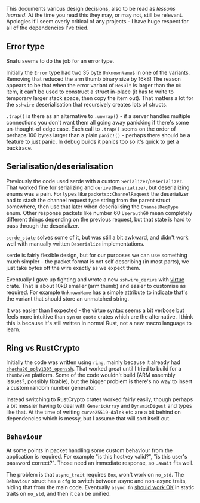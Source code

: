 This documents various design decisions, also to be read as _lessons learned_.
At the time you read this they may, or may not, still be relevant.
Apologies if I seem overly critical of any projects - I have huge respect for
all of the dependencies I've tried.

## Error type

Snafu seems to do the job for an error type.

Initially the `Error` type had two 35 byte `UnknownName`s in one of the variants.
Removing that reduced the arm thumb binary size by 16kB! The reason appears to be that
when the error variant of `Result` is larger than the `Ok` item, it can't be used
to construct a struct in-place (it has to write to temporary larger stack space,
then copy the item out). That matters a lot for the `sshwire` deserialisation
that recursively creates lots of structs.

`.trap()` is there as an alternative to `.unwrap()` - if a server handles multiple connections
you don't want them all going away panicking if there's some un-thought-of edge case.
Each call to `.trap()` seems on the order of perhaps 100 bytes larger than a plain `panic!()` -
perhaps there should be a feature to just panic. In debug builds it panics too so it's quick
to get a backtrace.

## Serialisation/deserialisation

Previously the code used serde with a custom `Serializer`/`Deserializer`. That worked
fine for serializing and `derive(Deserialize)`, but deserializing enums was a pain.
For types like `packets::ChannelRequest`
the deserializer had to stash the channel request type string from the parent struct somewhere,
then use that later when deserialising the `ChannelReqType` enum. Other response packets like number 60 `Userauth60`
mean completely different things depending on the previous request, but that state is hard to pass through
the deserializer.

[`serde_state`](https://docs.rs/serde_state/latest/serde_state/) solves some of it, but was still a bit awkward,
and didn't work well with manually written `Deserialize` implementations.

serde is fairly flexible design,
but for our purposes we can use something much simpler - the packet format is not self describing
(in most parts), we just take bytes off the wire exactly as we expect them.

Eventually I gave up fighting and wrote a new `sshwire_derive` with
[virtue](https://github.com/bincode-org/virtue) crate. That is about 10kB smaller
(arm thumb) and easier to customise as required. For example `UnknownName` has a simple attribute to indicate
that's the variant that should store an unmatched string.

It was easier than I expected - the virtue syntax seems a bit verbose but feels more intuitive than
`syn` or `quote` crates which are the alternative. I think this is because it's still written in
normal Rust, not a new macro language to learn.

## Ring vs RustCrypto

Initially the code was written using `ring`, mainly because it already had
[`chacha20_poly1305_openssh`](https://docs.rs/ring/latest/ring/aead/chacha20_poly1305_openssh/index.html).
That worked great until I tried to build for a `thumbv7em` platform. Some of the code wouldn't build
(ARM assembly issues?, possibly fixable),
but the bigger problem is there's no way to insert a custom random number generator.

Instead switching to RustCrypto crates worked fairly easily, though perhaps a bit messier having
to deal with `GenericArray` and `DynamicDigest` and types like that. At the time of writing `curve25519-dalek` etc
are a bit behind on dependencies which is messy, but I assume that will sort itself out.

## `Behaviour`

At some points in packet handling some custom behaviour from the application is required. For example
"is this hostkey valid?", "is this user's password correct?". Those need an immediate response,
so `.await` fits well.

The problem is that `async_trait` requires `Box`, won't work on `no_std`. The `Behaviour` struct has a `cfg` to switch
between async and non-async traits, hiding that from the main code. Eventually `async fn` [should work OK](https://github.com/rust-lang/rust/issues/91611) in static traits on `no_std`, and then it can be unified.

